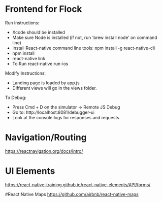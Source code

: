 # Frontend for Flock

Run instructions:
- Xcode should be installed
- Make sure Node is installed (if not, run 'brew install node' on command line)
- Install React-native command line tools: npm install -g react-native-cli
- npm install
- react-native link
- To Run react-native run-ios

Modify Instructions:
- Landing page is loaded by app.js
- Different views will go in the views folder.

To Debug:
- Press Cmd + D on the simulator -> Remote JS Debug
- Go to: http://localhost:8081/debugger-ui 
- Look at the console logs for responses and requests.

# Navigation/Routing
https://reactnavigation.org/docs/intro/

# UI Elements
https://react-native-training.github.io/react-native-elements/API/forms/

#React Native Maps
https://github.com/airbnb/react-native-maps


